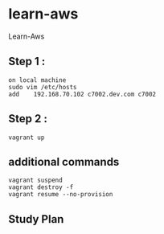# learn-aws
Learn-Aws

## Step 1 :
	on local machine
	sudo vim /etc/hosts
	add    192.168.70.102 c7002.dev.com c7002
	
## Step 2 :
	vagrant up
	
## additional commands
    vagrant suspend
    vagrant destroy -f 
    vagrant resume --no-provision

## Study Plan
# 
